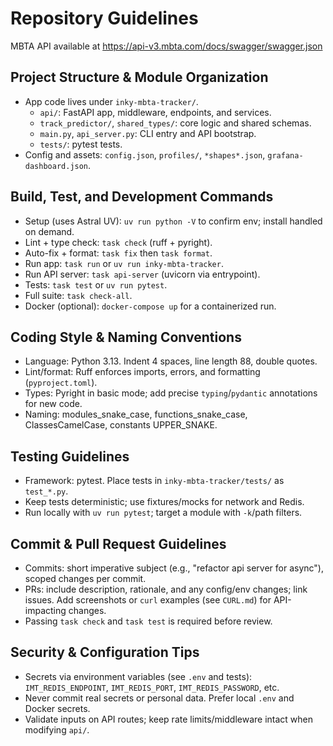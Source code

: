 # Repository Guidelines

MBTA API available at <https://api-v3.mbta.com/docs/swagger/swagger.json>

## Project Structure & Module Organization
- App code lives under `inky-mbta-tracker/`.
  - `api/`: FastAPI app, middleware, endpoints, and services.
  - `track_predictor/`, `shared_types/`: core logic and shared schemas.
  - `main.py`, `api_server.py`: CLI entry and API bootstrap.
  - `tests/`: pytest tests.
- Config and assets: `config.json`, `profiles/`, `*shapes*.json`, `grafana-dashboard.json`.

## Build, Test, and Development Commands
- Setup (uses Astral UV): `uv run python -V` to confirm env; install handled on demand.
- Lint + type check: `task check` (ruff + pyright).
- Auto-fix + format: `task fix` then `task format`.
- Run app: `task run` or `uv run inky-mbta-tracker`.
- Run API server: `task api-server` (uvicorn via entrypoint).
- Tests: `task test` or `uv run pytest`.
- Full suite: `task check-all`.
- Docker (optional): `docker-compose up` for a containerized run.

## Coding Style & Naming Conventions
- Language: Python 3.13. Indent 4 spaces, line length 88, double quotes.
- Lint/format: Ruff enforces imports, errors, and formatting (`pyproject.toml`).
- Types: Pyright in basic mode; add precise `typing`/`pydantic` annotations for new code.
- Naming: modules_snake_case, functions_snake_case, ClassesCamelCase, constants UPPER_SNAKE.

## Testing Guidelines
- Framework: pytest. Place tests in `inky-mbta-tracker/tests/` as `test_*.py`.
- Keep tests deterministic; use fixtures/mocks for network and Redis.
- Run locally with `uv run pytest`; target a module with `-k`/path filters.

## Commit & Pull Request Guidelines
- Commits: short imperative subject (e.g., "refactor api server for async"), scoped changes per commit.
- PRs: include description, rationale, and any config/env changes; link issues.
  Add screenshots or `curl` examples (see `CURL.md`) for API-impacting changes.
- Passing `task check` and `task test` is required before review.

## Security & Configuration Tips
- Secrets via environment variables (see `.env` and tests): `IMT_REDIS_ENDPOINT`, `IMT_REDIS_PORT`, `IMT_REDIS_PASSWORD`, etc.
- Never commit real secrets or personal data. Prefer local `.env` and Docker secrets.
- Validate inputs on API routes; keep rate limits/middleware intact when modifying `api/`.
